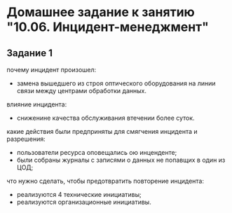 # Домашнее задание к занятию "10.06. Инцидент-менеджмент"

## Задание 1

почему инцидент произошел:  
 - замена вышедшего из строя оптического оборудования на линии связи между центрами обработки данных.  
  
влияние инцидента:  
 - сниженине качества обслуживания втечении более суток.  
  
какие действия были предприняты для смягчения инцидента и разрешения:
 - пользователи ресурса оповещались ою инценденте;
 - были собраны журналы с записями о данных не попавщих в один из ЦОД;

что нужно сделать, чтобы предотвратить повторение инцидента:
 - реализуются 4 технические инициативы;
 - реализуются организационные инициативы.
 